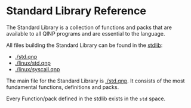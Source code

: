 # Standard Library Reference

The Standard Library is a collection of functions and packs that are available to all QINP programs and are essential to the language.

All files building the Standard Library can be found in the [stdlib](../../stdlib/):
 - [./std.qnp](./std-qnp.md)
 - [./linux/std.qnp](./linux/std-qnp.md)
 - [./linux/syscall.qnp](./linux/syscall-qnp.md)

The main file for the Standard Library is [./std.qnp](./std-qnp.md). It consists of the most fundamental functions, definitions and packs.

Every Function/pack defined in the stdlib exists in the `std` space.